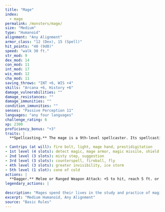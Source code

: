 ```yaml
---
title: "Mage"
index:
  - mage
permalink: /monsters/mage/
size: "Medium"
type: "Humanoid"
alignment: "Any Alignment"
armor_class: "12 (Dex), 15 (Spell)"
hit_points: "40 (9d8)"
speed: "walk 30 ft."
str_mod: 9
dex_mod: 14
con_mod: 11
int_mod: 17
wis_mod: 12
cha_mod: 11
saving_throws: "INT +6, WIS +4"
skills: "Arcana +6, History +6"
damage_vulnerabilities: ""
damage_resistances: ""
damage_immunities: ""
condition_immunities: ""
senses: "Passive Perception 11"
languages: "any four languages"
challenge_rating: 6
xp: 2300
proficiency_bonus: "+3"
traits: |
  **Spellcasting.** The mage is a 9th-level spellcaster. Its spellcasting ability is Intelligence (spell save DC 14, +6 to hit with spell attacks). The mage has the following wizard spells prepared:

- Cantrips (at will): fire bolt, light, mage hand, prestidigitation
- 1st level (4 slots): detect magic, mage armor, magic missile, shield
- 2nd level (3 slots): misty step, suggestion
- 3rd level (3 slots): counterspell, fireball, fly
- 4th level (3 slots): greater invisibility, ice storm
- 5th level (1 slot): cone of cold
actions: |
  **Dagger.** Melee or Ranged Weapon Attack: +5 to hit, reach 5 ft. or range 20/60 ft., one target. Hit: 4 (1d4 + 2) piercing damage.  
legendary_actions: |
  
description: "Mages spend their lives in the study and practice of magic. Good-aligned mages offer counsel to nobles and others in power, while evil mages dwell in isolated sites to perform unspeakable experiments without interference."
excerpt: "Medium Humanoid, Any Alignment"
source: "Basic Rules"
---
```


